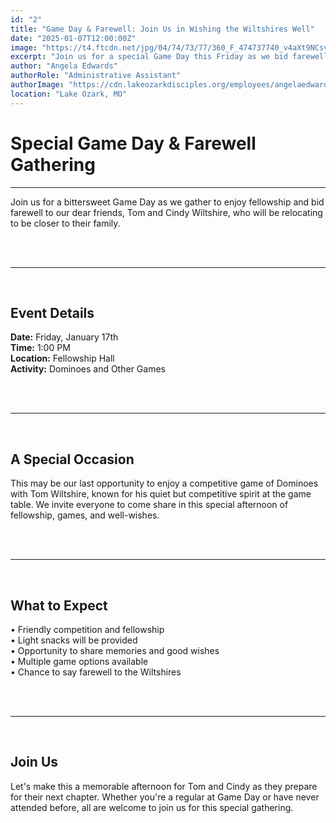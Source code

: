 ```yaml
---
id: "2"
title: "Game Day & Farewell: Join Us in Wishing the Wiltshires Well"
date: "2025-01-07T12:00:00Z"
image: "https://t4.ftcdn.net/jpg/04/74/73/77/360_F_474737740_v4aXt9NCsvLKFUTMSziuNr5PRZ5voVMs.jpg"
excerpt: "Join us for a special Game Day this Friday as we bid farewell to Tom and Cindy Wiltshire before their move to Lee's Summit."
author: "Angela Edwards"
authorRole: "Administrative Assistant"
authorImage: "https://cdn.lakeozarkdisciples.org/employees/angelaedwards-400x565.jpg"
location: "Lake Ozark, MO"
---
```


# Special Game Day & Farewell Gathering

---
Join us for a bittersweet Game Day as we gather to enjoy fellowship and bid farewell to our dear friends, Tom and Cindy Wiltshire, who will be relocating to be closer to their family.

<br>
<br>

---
<br>

## Event Details

**Date:** Friday, January 17th
<br>
**Time:** 1:00 PM
<br>
**Location:** Fellowship Hall
<br>
**Activity:** Dominoes and Other Games

<br>
<br>

---
<br>

## A Special Occasion

This may be our last opportunity to enjoy a competitive game of Dominoes with Tom Wiltshire, known for his quiet but competitive spirit at the game table. We invite everyone to come share in this special afternoon of fellowship, games, and well-wishes.

<br>
<br>

---
<br>

## What to Expect

• Friendly competition and fellowship
<br>
• Light snacks will be provided
<br>
• Opportunity to share memories and good wishes
<br>
• Multiple game options available
<br>
• Chance to say farewell to the Wiltshires

<br>
<br>

---
<br>

## Join Us

Let's make this a memorable afternoon for Tom and Cindy as they prepare for their next chapter. Whether you're a regular at Game Day or have never attended before, all are welcome to join us for this special gathering.
